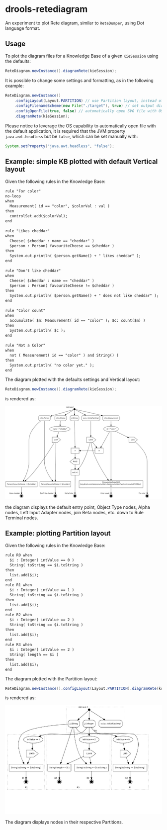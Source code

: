 [//]: # (  Licensed to the Apache Software Foundation &#40;ASF&#41; under one)
[//]: # (  or more contributor license agreements.  See the NOTICE file)
[//]: # (  distributed with this work for additional information)
[//]: # (  regarding copyright ownership.  The ASF licenses this file)
[//]: # (  to you under the Apache License, Version 2.0 &#40;the)
[//]: # (  "License"&#41;; you may not use this file except in compliance)
[//]: # (  with the License.  You may obtain a copy of the License at)
[//]: # ()
[//]: # (    http://www.apache.org/licenses/LICENSE-2.0)
[//]: # ()
[//]: # (  Unless required by applicable law or agreed to in writing,)
[//]: # (  software distributed under the License is distributed on an)
[//]: # (  "AS IS" BASIS, WITHOUT WARRANTIES OR CONDITIONS OF ANY)
[//]: # (  KIND, either express or implied.  See the License for the)
[//]: # (  specific language governing permissions and limitations)
[//]: # (  under the License.)

# drools-retediagram

An experiment to plot Rete diagram, similar to `ReteDumper`, using Dot language format.

## Usage

To plot the diagram files for a Knowledge Base of a given `KieSession` using the defaults:

```java
ReteDiagram.newInstance().diagramRete(kieSession);
```

It is possible to change some settings and formatting, as in the following example:

```java
ReteDiagram.newInstance()
    .configLayout(Layout.PARTITION) // use Partition layout, instead of default Vertical layout
    .configFilenameScheme(new File("./target"), true) // set output directory manually instead of OS default for temporary directory
    .configOpenFile(true, false) // automatically open SVG file with OS default application
    .diagramRete(kieSession);
```

Please notice to leverage the OS capability to automatically open file with the default application, it is required that the JVM property `java.awt.headless` but be `false`, which can be set manually with:

```java
System.setProperty("java.awt.headless", "false");
```

## Example: simple KB plotted with default Vertical layout

Given the following rules in the Knowledge Base:

```
rule "For color"
no-loop
when
  Measurement( id == "color", $colorVal : val )
then
  controlSet.add($colorVal);
end

rule "Likes cheddar"
when
  Cheese( $cheddar : name == "cheddar" )
  $person : Person( favouriteCheese == $cheddar )
then
  System.out.println( $person.getName() + " likes cheddar" );
end

rule "Don't like cheddar"
when
  Cheese( $cheddar : name == "cheddar" )
  $person : Person( favouriteCheese != $cheddar )
then
  System.out.println( $person.getName() + " does not like cheddar" );
end

rule "Color count"
when
  accumulate( $m: Measurement( id == "color" ); $c: count($m) )
then
  System.out.println( $c );
end

rule "Not a Color"
when
  not ( Measurement( id == "color" ) and String() )
then
  System.out.println( "no color yet." );
end
```

The diagram plotted with the defaults settings and Vertical layout:

```java
ReteDiagram.newInstance().diagramRete(kieSession);
```

is rendered as:

![example1](example1.png)

the diagram displays the default entry point, Object Type nodes, Alpha nodes, Left Input Adapter nodes, join Beta nodes, etc. down to Rule Terminal nodes.

## Example: plotting Partition layout

Given the following rules in the Knowledge Base:

```
rule R0 when
  $i : Integer( intValue == 0 )
  String( toString == $i.toString )
then
  list.add($i);
end
rule R1 when
  $i : Integer( intValue == 1 )
  String( toString == $i.toString )
then
  list.add($i);
end
rule R2 when
  $i : Integer( intValue == 2 )
  String( toString == $i.toString )
then
  list.add($i);
end
rule R3 when
  $i : Integer( intValue == 2 )
  String( length == $i )
then
  list.add($i);
end
```

The diagram plotted with the Partition layout:

```java
ReteDiagram.newInstance().configLayout(Layout.PARTITION).diagramRete(ksession);
```

is rendered as:

![example2](example2.png)

The diagram displays nodes in their respective Partitions.
